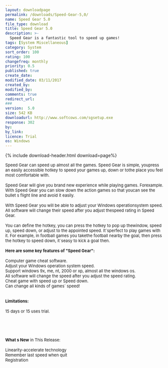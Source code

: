 ```yaml
---
layout: downloadpage
permalink: /downloads/Speed-Gear-5,0/
name: Speed Gear 5.0
file_type: download
title: Speed Gear 5.0
description: >-
  Speed Gear is a fantastic tool to speed up games!
tags: [System Miscellaneous]
category: System
sort_order: 100
rating: 100
changefreq: monthly
priority: 0.5
published: true
create_date: 
modified_date: 03/11/2017
created_by: 
modified_by: 
comments: true
redirect_url: 
### 
version:  5.0
size: 542 KB
downloadurl: http://www.softcows.com/sgsetup.exe
response: 302
by: 
by_link: 
licence: Trial 
os: Windows
---
```


{% include download-header.html download=page%}

<p style="fix-download-text !important">
<p><font size="2"><p>Speed Gear can speed up almost all the games. Speed Gear is simple, youpress an easily accessible hotkey to speed your games up, down or tothe place you feel most comfortable with. <br />
<br />
Speed Gear will give you brand new experience while playing games. Forexample. With Speed Gear you can slow down the action games so that youcan see the bullet s flight line and avoid it easily. <br />
<br />
With Speed Gear you will be able to adjust your Windows operationsystem speed. All software will change their speed after you adjust thespeed rating in Speed Gear. <br />
<br />
You can define the hotkey, you can press the hotkey to pop up thewindow, speed up, speed down, or adjust to the appointed speed. It`sperfect to play games with it. For example, in football games you takethe football nearby the goal, then press the hotkey to speed down, it`seasy to kick a goal then. <br />
<br />
<span><strong>Here are some key features of "Speed Gear":</strong></span><br />
<br />
Computer game cheat software. <br />
Adjust your Windows operation system speed. <br />
Support windows 9x, me, nt, 2000 or xp, almost all the windows os. <br />
All software will change the speed after you adjust the speed rating. <br />
Cheat game with speed up or Speed down. <br />
Can change all kinds of games` speed!<br />
<br />
<br />
<span><strong>Limitations:</strong></span><br />
<br />
15 days or 15 uses trial.</p>
<!-- google_ad_section_end -->
<p>&#160;</p>
<div class="celltext_big"><br />
<br />
<strong>What s New</strong> in This Release:<br />
<br />
Linearity-accelerate technology<br />
Remember last speed when quit<br />
Registration</div></p></p>
